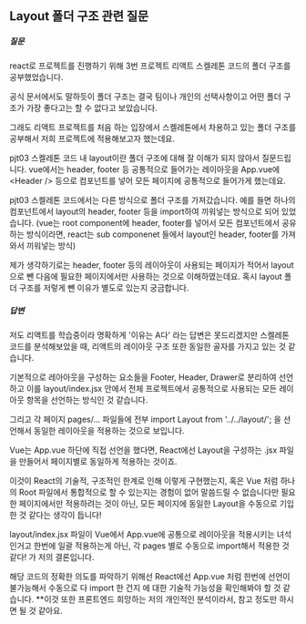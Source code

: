 ## Layout 폴더 구조 관련 질문



##### 질문

react로 프로젝트를 진행하기 위해
3번 프로젝트 리액트 스켈레톤 코드의 폴더 구조를 공부했었습니다.

공식 문서에서도 말하듯이 폴더 구조는 결국 팀이나 개인의 선택사항이고
어떤 폴더 구조가 가장 좋다고는 할 수 없다고 보았습니다.

그래도 리액트 프로젝트를 처음 하는 입장에서
스켈레톤에서 차용하고 있는 폴더 구조를 공부해서
저희 프로젝트에 적용해보고자 했는데요.

pjt03 스켈레톤 코드 내 layout이란 폴더 구조에 대해 잘 이해가 되지 않아서 질문드립니다.
vue에서는 header, footer 등 공통적으로 들어가는 레이아웃을 App.vue에 \<Header /> 등으로 컴포넌트를 넣어 모든 페이지에 공통적으로 들어가게 했는데요.

pjt03 스켈레톤 코드에서는 다른 방식으로 폴더 구조를 가져갔습니다.
예를 들면 하나의 컴포넌트에서 layout의 header, footer 등을 import하여
끼워넣는 방식으로 되어 있었습니다.
(vue는 root component에 header, footer를 넣어서 모든 컴포넌트에서 공유하는 방식이라면, react는 sub componenet 들에서 layout인 header, footer를 가져와서 끼워넣는 방식)

제가 생각하기로는 header, footer 등의 레이아웃이 사용되는 페이지가 적어서
layout으로 뺀 다음에 필요한 페이지에서만 사용하는 것으로 이해하였는데요.
혹시 layout 폴더 구조를 저렇게 뺀 이유가 별도로 있는지 궁금합니다.



##### 답변

저도 리액트를 학습중이라 명확하게 '이유는 A다' 라는 답변은 못드리겠지만
스켈레톤 코드를 분석해보았을 때, 리액트의 레이아웃 구조 또한 동일한 골자를 가지고 있는 것 같습니다.

기본적으로 레아아웃을 구성하는 요소들을 Footer, Header, Drawer로 분리하여 선언하고
이를 layout/index.jsx 안에서 전체 프로젝트에서 공통적으로 사용되는 모든 레이아웃  항목을 선언하는 방식인 것 같습니다.

그리고 각 페이지 pages/... 파일들에 전부  import Layout from '../../layout/'; 을 선언해서 동일한 레이아웃을 적용하는 것으로 보입니다.

 Vue는 App.vue 하단에 직접 선언을 했다면, React에선 Layout을 구성하는 .jsx 파일을 만들어서 페이지별로 동일하게 적용하는 것이죠.

이것이 React의 기술적, 구조적인 한계로 인해 이렇게 구현했는지, 혹은 Vue 처럼 하나의 Root 파일에서 통합적으로 할 수 있는지는 경험이 없어 말씀드릴 수 없습니다만
필요한 페이지에서만 적용하려는 것이 아닌, 모든 페이지에 동일한 Layout을 수동으로 기입한 것 같다는 생각이 듭니다!

layout/index.jsx 파일이 Vue에서 App.vue에 공통으로 레이아웃을 적용시키는 녀석인거고 한번에 일괄 적용하는게 아닌, 각 pages 별로 수동으로 import해서 적용한 것 같다!
가 저의 결론입니다.

해당 코드의 정확한 의도를 파악하기 위해선
React에선 App.vue 처럼 한번에 선언이 불가능해서 수동으로 다 import 한 건지 에 대한 기술적 가능성을 확인해봐야 할 것 같습니다.
**이것 또한 프론트엔드 희망하는 저의 개인적인 분석이라서, 참고 정도만 하시면 될 것 같아요.
